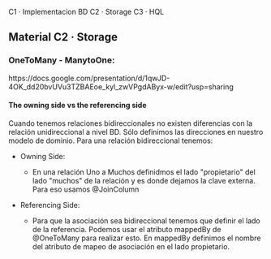 C1 · Implementacion BD
C2 · Storage
C3 · HQL




<h2>Material C2 · Storage </h2>
<h3>OneToMany - ManytoOne: </h3>
https://docs.google.com/presentation/d/1qwJD-4OK_dd20bvUVu3TZBAEoe_kyl_zwVPgdAByx-w/edit?usp=sharing

<h4>The owning side vs the referencing side</h4>
Cuando tenemos relaciones bidireccionales no existen diferencias con la relación unidireccional a nivel BD. 
Sólo definimos las direcciones en nuestro modelo de dominio. 
Para una relación bidireccional tenemos: 

- Owning Side: 
    - En una relación Uno a Muchos definidmos el lado "propietario" del lado "muchos" de la relación y es donde dejamos la clave externa. Para eso usamos @JoinColumn

- Referencing Side: 
    - Para que la asociación sea bidireccional tenemos que definir el lado de la referencia. Podemos usar el atributo mappedBy de @OneToMany para realizar esto. En mappedBy definimos el nombre del atributo de mapeo de asociación en el lado propietario. 


